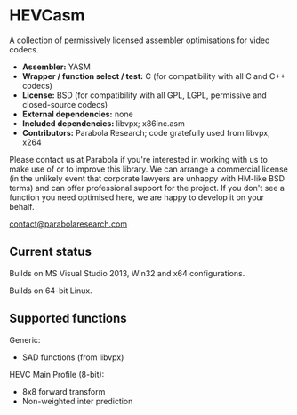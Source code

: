 HEVCasm
=======

A collection of permissively licensed assembler optimisations for video codecs.

* **Assembler:** YASM
* **Wrapper / function select / test:** C (for compatibility with all C and C++ codecs)
* **License:** BSD (for compatibility with all GPL, LGPL, permissive and closed-source codecs)
* **External dependencies:** none
* **Included dependencies:** libvpx; x86inc.asm
* **Contributors:** Parabola Research; code gratefully used from libvpx, x264

Please contact us at Parabola if you're interested in working with us to make use of or to improve this library. We can arrange a commercial license (in the unlikely event that corporate lawyers are unhappy with HM-like BSD terms) and can offer professional support for the project. If you don't see a function you need optimised here, we are happy to develop it on your behalf.

contact@parabolaresearch.com


Current status
--------------

Builds on MS Visual Studio 2013, Win32 and x64 configurations.

Builds on 64-bit Linux.


Supported functions
-------------------

Generic:
* SAD functions (from libvpx)

HEVC Main Profile (8-bit):

* 8x8 forward transform
* Non-weighted inter prediction




